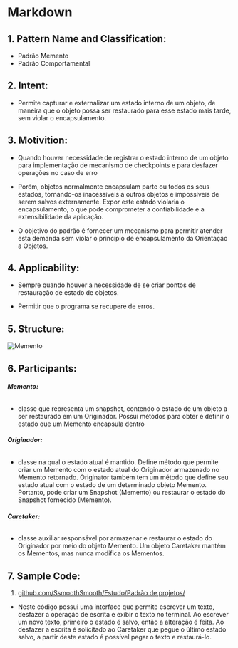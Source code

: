 # **Markdown**

## 1. **Pattern Name and Classification:**
* Padrão Memento
* Padrão Comportamental

## 2. **Intent:**
*  Permite capturar e externalizar um estado interno de um objeto, de maneira que o objeto possa ser restaurado para esse estado mais tarde, sem violar o encapsulamento.

## 3. **Motivition:**
* Quando houver necessidade de registrar o estado interno de um objeto para implementação 
  de mecanismo de checkpoints e para desfazer operações no caso de erro

* Porém, objetos normalmente encapsulam parte ou todos os seus estados, tornando-os inacessíveis a outros objetos e impossíveis de serem salvos externamente. Expor este estado violaria o encapsulamento, o que pode comprometer a confiabilidade e a extensibilidade da aplicação.

* O objetivo do padrão é fornecer um mecanismo para permitir atender esta demanda sem violar o princípio de encapsulamento da Orientação a Objetos.

## 4. **Applicability:**
* Sempre quando houver a necessidade de se criar pontos de restauração de estado de objetos.

* Permitir que o programa se recupere de erros.

## 5. **Structure:**
![Memento]()

## 6. **Participants:**

######    **Memento:**
* classe que representa um snapshot, contendo o estado de um objeto a ser restaurado em um Originador. Possui métodos para obter e definir o estado que um Memento encapsula dentro

######    **Originador:**
* classe na qual o estado atual é mantido. Define método que permite criar um Memento com o estado atual do Originador armazenado no Memento retornado. Originator também tem um método que define seu estado atual com o estado de um determinado objeto Memento. Portanto, pode criar um Snapshot  (Memento) ou restaurar o estado do Snapshot fornecido (Memento).   

######    **Caretaker:**
* classe auxiliar responsável por armazenar e restaurar o estado do Originador por meio do objeto Memento. Um objeto Caretaker mantém os Mementos, mas nunca modifica os Mementos. 


## 7. **Sample Code:**
1. [github.com/SsmoothSmooth/Estudo/Padrão de projetos/]()
* Neste código possui uma interface que permite escrever um texto, desfazer a operação de escrita e exibir o texto no terminal. Ao escrever um novo texto, primeiro o estado é salvo, então a alteração é feita. Ao desfazer a escrita é solicitado ao Caretaker que pegue o último estado salvo, a partir deste estado é possível pegar o texto e restaurá-lo.


